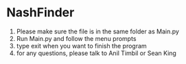 # NashFinder
1. Please make sure the file is in the same folder as Main.py
2. Run Main.py and follow the menu prompts
3. type exit when you want to finish the program
4. for any questions, please talk to Anil Timbil or Sean King
